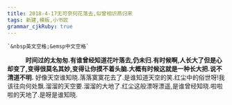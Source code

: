 ```yaml
---
title: 2018-4-17无可奈何花落去,似曾相识燕归来 
tags: 新建,模板,小书匠
grammar_cjkRuby: true
---
```

	`&nbsp英文空格;&emsp中文空格`
&emsp;&emsp;&emsp;**时间过的太匆匆.有谁曾经知道花叶落去,仍未归.有时候啊,人长大了但是心却变了,变得很莫名其妙,变得让你摸不着头脑.大概有时候这就是一种长大把.说不清道不明.**
好像天空谁知晓.落落寞寞花去了.是谁知道天空的笑.红尘中的俗世呀!我该往向何处飘.溜溜的天空要.溜溜的大地了.红尘这般漂呀漂遥,是谁曾经知晓.啦啦啦的天地了.是呀是谁知晓.
